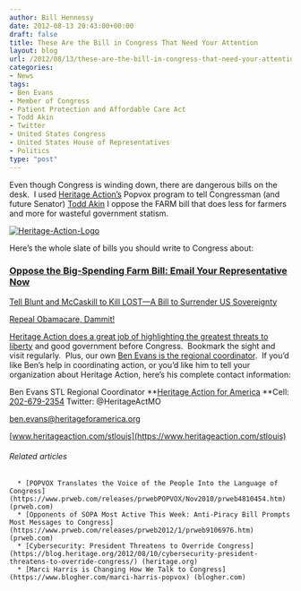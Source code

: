 ```yaml
---
author: Bill Hennessy
date: 2012-08-13 20:43:00+00:00
draft: false
title: These Are the Bill in Congress That Need Your Attention
layout: blog
url: /2012/08/13/these-are-the-bill-in-congress-that-need-your-attention/
categories:
- News
tags:
- Ben Evans
- Member of Congress
- Patient Protection and Affordable Care Act
- Todd Akin
- Twitter
- United States Congress
- United States House of Representatives
- Politics
type: "post"
---
```




Even though Congress is winding down, there are dangerous bills on the desk.  I used [Heritage Action’s](https://heritageaction.com/) Popvox program to tell Congressman (and future Senator) [Todd Akin](https://en.wikipedia.org/wiki/Todd_Akin) I oppose the FARM bill that does less for farmers and more for wasteful government statism.

[![Heritage-Action-Logo](https://ludicrite.files.wordpress.com/2012/08/heritage-action-logo_thumb.jpg)
](https://ludicrite.files.wordpress.com/2012/08/heritage-action-logo.jpg)

Here’s the whole slate of bills you should write to Congress about:


### [Oppose the Big-Spending Farm Bill: Email Your Representative Now](https://heritageaction.com/2012/07/oppose-big-spending-farm-bill-email-now/)


[Tell Blunt and McCaskill to Kill LOST—A Bill to Surrender US Sovereignty](https://heritageaction.com/2012/07/email-your-senators-oppose-lost/)

[Repeal Obamacare, Dammit!](https://heritageaction.com/2012/07/repeal-obamacare-email-your-representatives-now/)

[Heritage Action does a great job of highlighting the greatest threats to liberty](https://heritageaction.com/) and good government before Congress.  Bookmark the sight and visit regularly.  Plus, our own [Ben Evans is the regional coordinator](ben.evans@heritageforamerica.org).  If you’d like Ben’s help in coordinating action, or you’d like him to tell your organization about Heritage Action, here’s his complete contact information:

Ben Evans
STL Regional Coordinator
**[Heritage Action for America](https://heritageaction.com/)
**Cell: [202-679-2354](tel:202-679-2354)
Twitter: @HeritageActMO

[ben.evans@heritageforamerica.org](mailto:ben.evans@heritageforamerica.org)

[www.heritageaction.com/stlouis](https://www.heritageaction.com/stlouis)


###### Related articles





	  * [POPVOX Translates the Voice of the People Into the Language of Congress](https://www.prweb.com/releases/prwebPOPVOX/Nov2010/prweb4810454.htm) (prweb.com)
	  * [Opponents of SOPA Most Active This Week: Anti-Piracy Bill Prompts Most Messages to Congress](https://www.prweb.com/releases/prweb2012/1/prweb9106976.htm) (prweb.com)
	  * [Cybersecurity: President Threatens to Override Congress](https://blog.heritage.org/2012/08/10/cybersecurity-president-threatens-to-override-congress/) (heritage.org)
	  * [Marci Harris is Changing How We Talk to Congress](https://www.blogher.com/marci-harris-popvox) (blogher.com)


